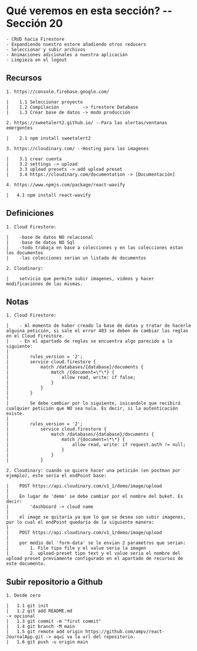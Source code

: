# Qué veremos en esta sección? --Sección 20

    - CRUD hacia Firestore
    - Expandiendo nuestro estore añadiendo otros reducers
    - Seleccionar y subir archivos
    - Animaciones adicionales a nuestra aplicación
    - Limpieza en el logout

## Recursos

    1. https://console.firebase.google.com/

    |    1.1 Seleccionar proyecto
    |    1.2 Compilación         -> firestore Database
    |    1.3 Crear base de datos -> modo producción

    2. https://sweetalert2.github.io/ --Para las alertas/ventanas emergentes
     
    |    2.1 npm install sweetalert2

    3. https://cloudinary.com/ --Hosting para las imagenes

    |    3.1 crear cuenta
    |    3.2 settings -> upload
    |    3.3 upload presets -> add upload preset
    |    3.4 https://cloudinary.com/documentation -> [Documentación]

    4. https://www.npmjs.com/package/react-wavify

    |   4.1 npm install react-wavify

## Definiciones

    1. Cloud Firestore:

    |    -base de datos NO relacional
    |    -base de datos NO Sql
    |    -todo trabaja en base a colecciones y en las colecciones estan los documentos
    |    -las colecciones serian un listado de documentos

    2. Cloudinary: 
        
    |    setvicio que permite subir imagenes, videos y hacer modificaciones de las mismas.

## Notas

    1. Cloud Firestore:

    |    - Al momento de haber creado la base de datos y tratar de hacerle alguina petición, si sale el error 403 se deben de cambiar las reglas en el Cloud Firestore.
    |    - En el apartado de reglas se encuentra algo parecido a lo siguiente:
    |
    |        rules_version = '2';
    |        service cloud.firestore {
    |            match /databases/{database}/documents {
    |                match /{document=\*\*} {
    |                    allow read, write: if false;
    |                }
    |            }
    |        }
    |
    |        Se debe cambiar por lo siguiente, inicandole que recibirá cualquier petición que NO sea nula. Es decir, si la autenticación existe.
    |
    |        rules_version = '2';
    |            service cloud.firestore {
    |                match /databases/{database}/documents {
    |                    match /{document=\*\*} {
    |                        allow read, write: if request.auth != null;
    |                    }
    |                }
    |            }

    2. Cloudinary: cuando se quiere hacer una petición (en postman por ejemplo), este sería el endPoint base:

    |    POST https://api.cloudinary.com/v1_1/demo/image/upload
    |
    |    En lugar de 'demo' se debe cambiar por el nombre del buket. Es decir:
    |        'dashboard -> cloud name
    |
    |    el image se quitaría ya que lo que se desea son subir imagenes, por lo cual el endPoint quedaría de la siguiente manera:
    |
    |    POST https://api.cloudinary.com/v1_1/demo/image/upload
    |
    |    por medio del 'form-data' se le envian 2 parametros que serian:
    |        1. File tipo file y el value seria la imagen
    |        2. upload-preset tipo text y el value seria el nombre del upload preset previamente configurado en el apartado de recursos de este documento.

## Subir repositorio a Github

    1. Desde cero

    |   1.1 git init
    |   1.2 git add README.md                                                  -> opcional
    |   1.3 git commit -m "first commit"
    |   1.4 git branch -M main
    |   1.5 git remote add origin https://github.com/ampv/react-JournalApp.git -> aquí va la url del repositorio.
    |   1.6 git push -u origin main